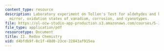 ```yaml
---
content_type: resource
description: Laboratory experiment on Tollen's Test for aldehydes and ketones, a copper
  mirror, oxidation states of vanadium, corrosion, and cyanotypes.
file: https://ol-ocw-studio-app-production.s3.amazonaws.com/courses/5-302-introduction-to-experimental-chemistry-january-iap-2005/d4bfdb9f0c1f48d023ce22843af915ea_II_Redox_chem_2005b.pdf
file_type: application/pdf
resourcetype: Document
title: II. Redox Chemistry
uid: d4bfdb9f-0c1f-48d0-23ce-22843af915ea
---
```

